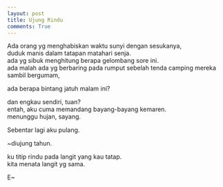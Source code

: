 ```yaml
---
layout: post
title: Ujung Rindu
comments: True
---
```


Ada orang yg menghabiskan waktu sunyi dengan sesukanya,  
duduk manis dalam tatapan matahari senja.  
ada yg sibuk menghitung berapa gelombang sore ini.  
ada malah ada yg berbaring pada rumput sebelah tenda camping mereka sambil bergumam,

ada berapa bintang jatuh malam ini?

dan engkau sendiri, tuan?  
entah, aku cuma memandang bayang-bayang kemaren.  
menunggu hujan, sayang.

Sebentar lagi aku pulang.

~diujung tahun.

ku titip rindu pada langit yang kau tatap.  
kita menata langit yg sama.

E~
